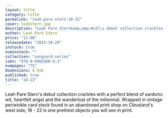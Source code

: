 ```yaml
---
layout: title
category: title
permalink: "leah-pare-stern-18-22"
cover: leahstern.jpg
description: "Leah Pare Stern&amp;amp;#x27;s debut collection crackles with a perfect blend of sardonic wit, heartfelt angst and the wanderlust of the millennial. Wrapped in vintage periwinkle card stock found in an abandoned print shop on Cleveland&amp;amp;#x27;s west side, 18 - 22 is one prettiest objects you will see in print."
author: Leah Paré Stern
price: "12.00"
releasedate: "2015-10-29"
instock: true
numinstock: ""
collection: "vanguard-series"
isbn: "978-0-9965460-4-1"
numpages: "75"
dimensions: 4.5x6
published: true
title: "18-22"
---
```







Leah Pare Stern's debut collection crackles with a perfect blend of sardonic wit, heartfelt angst and the wanderlust of the millennial. Wrapped in vintage periwinkle card stock found in an abandoned print shop on Cleveland's west side, 18 - 22 is one prettiest objects you will see in print.
